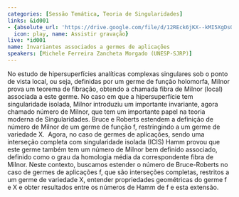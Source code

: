 ```yaml
---
categories: [Sessão Temática, Teoria de Singularidades]
links: &id001
- {absolute_url: 'https://drive.google.com/file/d/12REck6jKX--kMI5XgDsO16oc_6lF-qmn/view?usp=sharing',
  icon: play, name: Assistir gravação}
live: *id001
name: Invariantes associados a germes de aplicações
speakers: [Michele Ferreira Zancheta Morgado (UNESP-SJRP)]
---
```


No estudo de hipersuperfícies analíticas complexas singulares sob o ponto de vista local, ou seja, definidas por um germe de função holomorfa, Milnor prova um teorema de fibração, obtendo a chamada fibra de Milnor (local) associada a este germe. No caso em que a hipersuperfície tem singularidade isolada, Milnor introduziu um importante invariante, agora chamado número de Milnor, que tem um importante papel na teoria moderna de Singularidades. Bruce e Roberts estendem a definição de número de Milnor de um germe de função f, restringindo a um germe de variedade X.  Agora, no caso de germes de aplicações, sendo uma interseção completa com singularidade isolada (ICIS) Hamm provou que este germe também tem um número de Milnor bem definido associado, definido como o grau da homologia média da correspondente fibra de Milnor.   Neste contexto, buscamos estender o número de Bruce-Roberts no caso de germes de aplicações f, que são interseções completas, restritos a um germe de variedade X, entender propriedades geométricas do germe f e X e obter resultados entre os números de Hamm de f e esta extensão. 